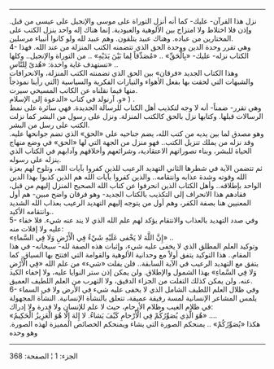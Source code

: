 ------------------------------------------------------------------------

نزل هذا القرآن- عليك- كما أنه أنزل التوراة على موسى والإنجيل على عيسى من
قبل. وإذن فلا اختلاط ولا امتزاج بين الألوهية والعبودية. إنما هناك إله
واحد ينزل الكتب على المختارين من عباده. وهناك عبيد يتلقون. وهم عبيد لله
ولو كانوا أنبياء مرسلين.  
4- وهي تقرر وحدة الدين ووحدة الحق الذي تتضمنه الكتب المنزلة من عند الله.
فهذا الكتاب نزله- عليك- «بِالْحَقِّ» .. «مُصَدِّقاً لِما بَيْنَ يَدَيْهِ» .. من التوراة
والإنجيل.. وكلها تستهدف غاية واحدة: «هُدىً لِلنَّاسِ» ..  
وهذا الكتاب الجديد «فرقان» بين الحق الذي تضمنته الكتب المنزلة،
والانحرافات والشبهات التي لحقت بها بفعل الأهواء والتيارات الفكرية
والسياسية (التي رأينا نموذجاً منها فيما نقلناه عن الكاتب المسيحي سيرت.  
و. آرنولد في كتاب «الدعوة إلى الإسلام» ) .  
وهي تقرر- ضمناً- أنه لا وجه لتكذيب أهل الكتاب للرسالة الجديدة. فهي سائرة
على نمط الرسالات قبلها. وكتابها نزل بالحق كالكتب المنزلة. ونزل على رسول
من البشر كما نزلت الكتب على رسل من البشر.  
وهو مصدق لما بين يديه من كتب الله، يضم جناحيه على «الحق» الذي تضم
جوانحها عليه. وقد نزله من يملك تنزيل الكتب.. فهو منزل من الجهة التي لها
«الحق» في وضع منهاج الحياة للبشر، وبناء تصوراتهم الاعتقادية، وشرائعهم
وأخلاقهم وآدابهم في الكتاب الذي ينزله على رسوله.  
ثم تتضمن الآية في شطرها الثاني التهديد الرعيب للذين كفروا بآيات الله،
وتلوح لهم بعزة الله وقوته وشدة عذابه وانتقامه.. والذين كفروا بآيات الله
هم الذين كذبوا بهذا الدين الواحد بإطلاقه.. وأهل الكتاب الذين انحرفوا عن
كتاب الله الصحيح المنزل إليهم من قبل، فقادهم هذا الانحراف إلى التكذيب
بالكتاب الجديد- وهو فرقان واضح مبين- هم أول المعنيين هنا بصفة الكفر، وهم
أول من يتوجه إليهم التهديد الرعيب بعذاب الله الشديد وانتقامه الأكيد..  
5- وفي صدد التهديد بالعذاب والانتقام يؤكد لهم علم الله الذي لا يند عنه
شيء. فلا خفاء عليه ولا إفلات منه:  
«إِنَّ اللَّهَ لا يَخْفى عَلَيْهِ شَيْءٌ فِي الْأَرْضِ وَلا فِي السَّماءِ» ..  
وتوكيد العلم المطلق الذي لا يخفى عليه شيء، وإثبات هذه الصفة لله- سبحانه-
في هذا المقام.. هذا التوكيد يتفق أولاً مع وحدانية الألوهية والقوامة التي
افتتح بها السياق. كما يتفق مع التهديد الرعيب في الآية السابقة.. فلن يفلت
«شيء» من علم الله «فِي الْأَرْضِ وَلا فِي السَّماءِ» بهذا الشمول والإطلاق. ولن
يمكن إذن ستر النوايا عليه، ولا إخفاء الكيد عنه. ولن يمكن كذلك التفلت من
الجزاء الدقيق، ولا التهرب من العلم اللطيف العميق.  
6- وفي ظلال العلم اللطيف الشامل الذي لا يخفى عليه شيء في الأرض ولا في
السماء يلمس المشاعر الإنسانية لمسة رفيقة عميقة، تتعلق بالنشأة الإنسانية.
النشأة المجهولة في ظلام الغيب وظلام الأرحام، حيث لا علم للإنسان ولا قدرة
ولا إدراك:  
«هُوَ الَّذِي يُصَوِّرُكُمْ فِي الْأَرْحامِ كَيْفَ يَشاءُ. لا إِلهَ إِلَّا هُوَ الْعَزِيزُ الْحَكِيمُ» ....  
هكذا «يُصَوِّرُكُمْ» .. يمنحكم الصورة التي يشاء ويمنحكم الخصائص المميزة لهذه
الصورة. وهو وحده

------------------------------------------------------------------------

الجزء: 1 ¦ الصفحة: 368
